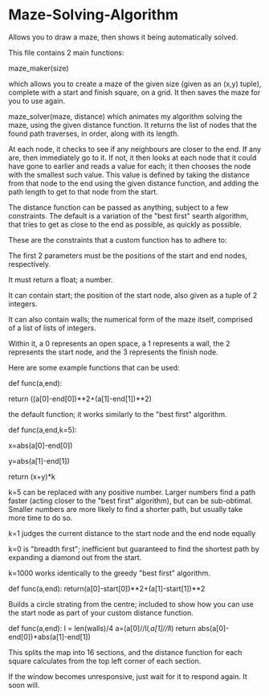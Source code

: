 # Maze-Solving-Algorithm
Allows you to draw a maze, then shows it being automatically solved.

This file contains 2 main functions:

maze_maker(size)

which allows you to create a maze of the given size (given as an (x,y) tuple), complete with a start and finish square, on a grid.
It then saves the maze for you to use again.


maze_solver(maze, distance)
which animates my algorithm solving the maze, using the given distance function.
It returns the list of nodes that the found path traverses, in order, along with its length.

At each node, it checks to see if any neighbours are closer to the end. If any are, then immediately go to it.
If not, it then looks at each node that it could have gone to earlier and reads a value for each; it then chooses the node with the smallest such value.
This value is defined by taking the distance from that node to the end using the given distance function, and adding the path length to get to that node from the start.

The distance function can be passed as anything, subject to a few constraints.
The default is a variation of the "best first" searth algorithm, that tries to get as close to the end as possible, as quickly as possible.


These are the constraints that a custom function has to adhere to:

The first 2 parameters must be the positions of the start and end nodes, respectively.

It must return a float; a number.

It can contain start; the position of the start node, also given as a tuple of 2 integers.

It can also contain walls; the numerical form of the maze itself, comprised of a list of lists of integers.

Within it, a 0 represents an open space, a 1 represents a wall, the 2 represents the start node, and the 3 represents the finish node.



Here are some example functions that can be used:

def func(a,end):

  return ((a[0]-end[0])**2+(a[1]-end[1])**2)

the default function; it works similarly to the "best first" algorithm.


def func(a,end,k=5): 

  x=abs(a[0]-end[0])
  
  y=abs(a[1]-end[1])
  
  return (x+y)*k
  
k=5 can be replaced with any positive number. 
Larger numbers find a path faster (acting closer to the "best first" algorithm), but can be sub-obtimal.
Smaller numbers are more likely to find a shorter path, but usually take more time to do so.

k=1 judges the current distance to the start node and the end node equally

k=0 is "breadth first"; inefficient but guaranteed to find the shortest path by expanding a diamond out from the start.

k=1000 works identically to the greedy "best first" algorithm.


def func(a,end):
    return(a[0]-start[0])**2+(a[1]-start[1])**2

Builds a circle strating from the centre; included to show how you can
use the start node as part of your custom distance function.
 
 
def func(a,end):
    l = len(walls)/4
    a=(a[0]//l*l,a[1]//l*l)
    return abs(a[0]-end[0])+abs(a[1]-end[1])

This splits the map into 16 sections, and the distance function for each square calculates from the top left corner of each section.


If the window becomes unresponsive, just wait for it to respond again. It soon will.
